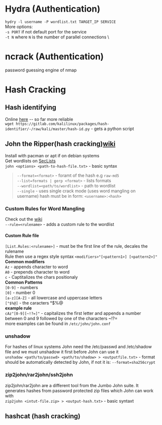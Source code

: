 # Hydra (Authentication)
`hydry -l username -P wordlist.txt TARGET_IP SERVICE` \
More options:\
`-s PORT` if not default port for the service \
`-t N` where `N` is the number of parallel connections \

# ncrack (Authentication)
password guessing engine of nmap

# Hash Cracking
## Hash identifying
Online [here](https://hashes.com/en/tools/hash_identifier) -- so far more reliable \
`wget https://gitlab.com/kalilinux/packages/hash-identifier/-/raw/kali/master/hash-id.py` - gets a python script

## John the Ripper(hash cracking)[wiki](https://www.openwall.com/john/)
Install with pacman or apt if on debian systems \
Get wordlists on [SecLists](https://github.com/danielmiessler/SecLists/tree/master/Passwords) \
`john <options> <path-to-hash-file.txt>` - basic syntax
>`--format=<format>` - foramt of the hash e.g `raw-md5` \
>`--list=formats | gerp <format>` - lists formats \
>`--wordlist=<path/to/wordlist>` - path to wordlist \
>`--single` - uses single crack mode (uses word mangling on username) hash must be in form: `<username>:<hash>`

### Custom Rules for Word Mangling
Check out the [wiki](https://www.openwall.com/john/doc/RULES.shtml)\
`--rule=<rulename>` - adds a custom rule to the wordlist

#### Custom Rule file
`[List.Rules:<rulename>]` - must be the first line of the rule, decales the rulename \
Rule then use a regex style syntax `<modifiers>"[<pattern1>] [<pattern2>]"` \
**Common modifiers**\
`Az` - appends character to word\
`A0` - prepends character to word\
`c` - Captitalizes the chars positionaly\
**Common Patterns**\
`[0-9]` - numbers\
`[0]` - number 0 \
`[a-z][A-Z]` - all lowercase and uppercase letters\
`[°$%@]` - the caracters °$%@\
**example rule**\
`cAz"[0-9][~!?=]"` - capitalizes the first letter and appends a number between 0 and 9 followed by one of the characters ~!?= \
more examples can be found in `/etc/john/john.conf`

### unshadow
For hashes of linux systems John need the /etc/passwd and /etc/shadow file and we must unshadow it first before John can use it\
`unshadow <path/to/passwd> <path/to/shadow> > <outputfile.txt>` - format should be automatically detected by John, if not it is: `--format=sha256crypt`

### zip2john/rar2john/ssh2john
zip2john/rar2john are a different tool from the Jumbo John suite. It generates hashes from password protected zip files which John can work with\
`zip2john <intut-file.zip> > <output-hash.txt>` - basic syntaxt 

## hashcat (hash cracking)

